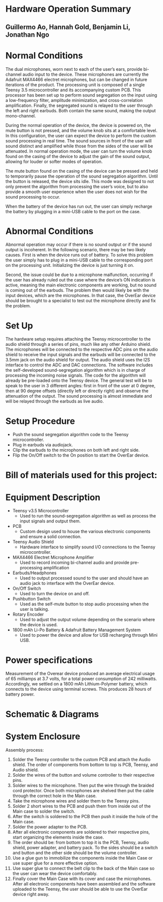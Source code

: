 # Hardware Operation Summary
## Guillermo Ao, Hannah Gold, Benjamin Li, Jonathan Ngo

# Normal Conditions 
The dual microphones, worn next to each of the user’s ears, provide bi-channel audio input to the device. These microphones are currently the Adafruit MAX4466 electret microphones, but can be changed in future iterations of the product. The processing unit is composed of a single Teensy 3.5 microcontroller and its accompanying custom PCB. This processor has been set up to perform sound segregation on the input using a low-frequency filter, amplitude minimization, and cross-correlation amplification. Finally, the segregated sound is relayed to the user through the left and right earbuds. Both contain the same sound, making the output mono-channel.

During the normal operation of the device, the device is powered on, the mute button is not pressed, and the volume knob sits at a comfortable level. In this configuration, the user can expect the device to perform the custom sound processing in real time. The sound sources in front of the user will sound distinct and amplified while those from the sides of the user will be attenuated. In normal operation mode, the user can turn the volume knob found on the casing of the device to adjust the gain of the sound output, allowing for louder or softer modes of operation.

The mute button found on the casing of the device can be pressed and held to temporarily pause the operation of the sound segregation algorithm. Until the button is released, the device sits idle. This mode was designed to not only prevent the algorithm from processing the user’s voice, but to also provide a smooth user experience when the user does not wish for the sound processing to occur.

When the battery of the device has run out, the user can simply recharge the battery by plugging in a mini-USB cable to the port on the case. 

# Abnormal Conditions
Abnormal operation may occur if there is no sound output or if the sound output is incoherent. In the following scenario, there may be two likely causes.
First is when the device runs out of battery. To solve this problem the user simply has to plug in a mini-USB cable to the corresponding port on the processing unit. Initializing the device is just turning it on.

Second, the issue could be due to a microphone malfunction, occurring if the user has already ruled out the case where the device’s ON indication is active, meaning the main electronic components are working, but no sound is coming out of the earbuds. The problem then would likely be with the input devices, which are the microphones. In that case, the OverEar device should be brought to a specialist to test out the microphone directly and fix the problem.

# Set Up
The hardware setup requires attaching the Teensy microcontroller to the audio shield through a series of pins, much like any other Arduino shield. The microphones will be connected to the respective ADC pins on the audio shield to receive the input signals and the earbuds will be connected to the 3.5mm jack on the audio shield for output. The audio shield uses the I2S interface to control the ADC and DAC connections. The software includes the self-developed sound-segregation algorithm which is in charge of processing the incoming noise signals. The code for the algorithm will already be pre-loaded onto the Teensy device. The general test will be to speak to the user in 3 different angles: first in front of the user at 0 degree, then at 90 degree offsets (directly left or directly right) and observe the attenuation of the output. The sound processing is almost immediate and will be relayed through the earbuds as live audio. 

# Setup Procedure
- Push the sound segregation algorithm code to the Teensy microcontroller.
- Plug in earbuds via audiojack.
- Clip the earbuds to the microphones on both left and right side.
- Flip the On/Off switch to the On position to start the OverEar device.

# Bill of materials used for this project:

# Equipment Description

- Teensy v3.5 Microcontroller 
  - Used to run the sound-segregation algorithm as well as process the input signals and output them.
- PCB
  - Custom design used to house the various electronic components and ensure a solid connection.
- Teensy Audio Shield
  - Hardware interface to simplify sound I/O connections to the Teensy microcontroller.
- MAX4466 Electret Microphone Amplifier
  - Used to record incoming bi-channel audio and provide pre-processing amplification
- Earbuds/Headphones
  - Used to output processed sound to the user and should have an audio jack to interface with the OverEar device.
- On/Off Switch
  - Used to turn the device on and off.
- Pushbutton Switch
  - Used as the self-mute button to stop audio processing when the user is talking.
- Rotary Encoder
  - Used to adjust the output volume depending on the scenario where the device is used.
- 1800 mAh Li-Po Battery & Adafruit Battery Management System
  - Used to power the device and allow for USB recharging through Mini USB.

# Power specifications
Measurement of the Overear device produced an average electrical usage of 65 milliamps at 3.7 volts, for a total power consumption of 242 milliwatts. Accordingly, we settled on a 1800 mAh Lithium-Polymer battery, which connects to the device using terminal screws. This produces 28 hours of battery power. 

# Schematic & Diagrams 
# System Enclosure 
Assembly process:

1. Solder the Teensy controller to the custom PCB and attach the Audio shield. The order of components from bottom to top is PCB, Teensy, and Audio shield.
2. Solder the wires of the button and volume controller to their respective pins. 
3. Solder wires to the microphone. Then put the wire through the braided cord protector. Once both microphones are shelved then put the cable through the correct hole in the Main case.
  1. Take the microphone wires and solder them to the Teensy pins.
4. Solder 2 short wires to the PCB and push them from inside out of the Main case to solder the switch. 
  1. After the switch is soldered to the PCB then push it inside the hole of the Main case. 
5. Solder the power adapter to the PCB.
6. After all electronic components are soldered to their respective pins, start organizing the elements inside the case. 
  1. The order should be: from bottom to top it is the PCB, Teensy, audio shield, power adapter, and battery pack. To the sides should be a switch and button and the other side should be the volume controller.
  2. Use a glue gun to immobilize the components inside the Main Case or use super glue for a more effective option.
  3. Use super glue to connect the belt clip to the back of the Main case so the user can wear the device comfortably.
7. Finally cover the Main Case with its cover and case the microphones. After all electronic components have been assembled and the software uploaded to the Teensy, the user should be able to use the OverEar device right away. 






